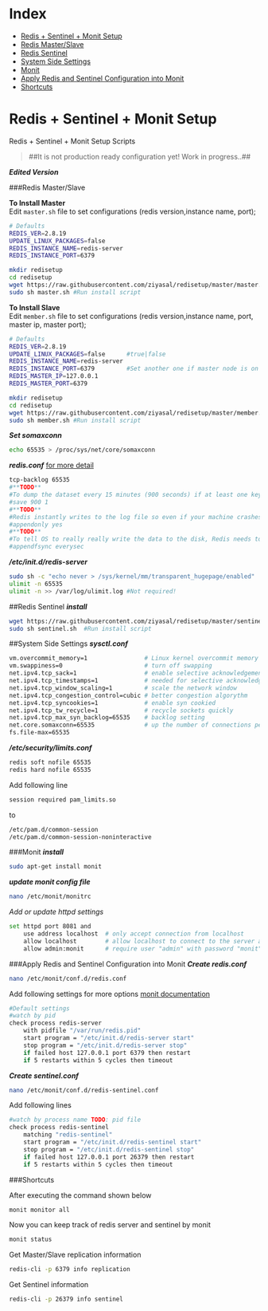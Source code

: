 # Index
* [Redis + Sentinel + Monit Setup](#redis--sentinel--monit-setup)
* [Redis Master/Slave](#redis-masterslave)
* [Redis Sentinel](#redis-sentinel)
* [System Side Settings](#system-side-settings)
* [Monit](#monit)
* [Apply Redis and Sentinel Configuration into Monit](#redis--sentinel--monit)
* [Shortcuts](#shortcuts)

# Redis + Sentinel + Monit Setup
Redis + Sentinel + Monit Setup Scripts
> ##It is not production ready configuration yet! Work in progress..##

_**Edited Version**_

###Redis Master/Slave

**To Install Master**  
Edit ```master.sh``` file to set configurations (redis version,instance name, port);
```sh
# Defaults
REDIS_VER=2.8.19
UPDATE_LINUX_PACKAGES=false
REDIS_INSTANCE_NAME=redis-server
REDIS_INSTANCE_PORT=6379
```

```sh
mkdir redisetup
cd redisetup
wget https://raw.githubusercontent.com/ziyasal/redisetup/master/master.sh
sudo sh master.sh #Run install script
```

**To Install Slave**  
Edit ```member.sh``` file to set configurations (redis version,instance name, port, master ip, master port);
```sh
# Defaults
REDIS_VER=2.8.19
UPDATE_LINUX_PACKAGES=false      #true|false
REDIS_INSTANCE_NAME=redis-server
REDIS_INSTANCE_PORT=6379         #Set another one if master node is on the same host
REDIS_MASTER_IP=127.0.0.1
REDIS_MASTER_PORT=6379
```

```sh
mkdir redisetup
cd redisetup
wget https://raw.githubusercontent.com/ziyasal/redisetup/master/member.sh
sudo sh member.sh #Run install script
```

_**Set somaxconn**_
```sh
echo 65535 > /proc/sys/net/core/somaxconn
```
_**redis.conf**_   [for more detail](http://redis.io/topics/config)
```sh
tcp-backlog 65535
#**TODO**
#To dump the dataset every 15 minutes (900 seconds) if at least one key changed, you can say:
#save 900 1
#**TODO**
#Redis instantly writes to the log file so even if your machine crashes, it can still recover and have the latest data. #Similar to RDB, AOF log is represented as a regular file at var/lib/redis called appendonly.aof (by default).
#appendonly yes
#**TODO**
#To tell OS to really really write the data to the disk, Redis needs to call the fsync() function right after the write call, #which can be slow.
#appendfsync everysec
```
_**/etc/init.d/redis-server**_
```sh
sudo sh -c "echo never > /sys/kernel/mm/transparent_hugepage/enabled"
ulimit -n 65535
ulimit -n >> /var/log/ulimit.log #Not required!
```

##Redis Sentinel
_**install**_
```sh
wget https://raw.githubusercontent.com/ziyasal/redisetup/master/sentinel.sh
sudo sh sentinel.sh  #Run install script
```

##System Side Settings
_**sysctl.conf**_
```sh
vm.overcommit_memory=1                # Linux kernel overcommit memory setting
vm.swappiness=0                       # turn off swapping
net.ipv4.tcp_sack=1                   # enable selective acknowledgements
net.ipv4.tcp_timestamps=1             # needed for selective acknowledgements
net.ipv4.tcp_window_scaling=1         # scale the network window
net.ipv4.tcp_congestion_control=cubic # better congestion algorythm
net.ipv4.tcp_syncookies=1             # enable syn cookied
net.ipv4.tcp_tw_recycle=1             # recycle sockets quickly
net.ipv4.tcp_max_syn_backlog=65535    # backlog setting
net.core.somaxconn=65535              # up the number of connections per port
fs.file-max=65535
```

_**/etc/security/limits.conf**_
```sh
redis soft nofile 65535
redis hard nofile 65535
```
Add following line
```sh
session required pam_limits.so
```
to
```sh
/etc/pam.d/common-session
/etc/pam.d/common-session-noninteractive
```
###Monit
_**install**_
```sh
sudo apt-get install monit
```
_**update monit config file**_
```sh
nano /etc/monit/monitrc
```
_Add or update httpd settings_
```sh
set httpd port 8081 and
    use address localhost  # only accept connection from localhost
    allow localhost        # allow localhost to connect to the server and
    allow admin:monit      # require user "admin" with password "monit"
```
###Apply Redis and Sentinel Configuration into Monit
_**Create redis.conf**_
```sh
nano /etc/monit/conf.d/redis.conf
```
Add following settings for more options [monit documentation](https://mmonit.com/monit/documentation/)
```sh
#Default settings
#watch by pid
check process redis-server
    with pidfile "/var/run/redis.pid"
    start program = "/etc/init.d/redis-server start"
    stop program = "/etc/init.d/redis-server stop"
    if failed host 127.0.0.1 port 6379 then restart
    if 5 restarts within 5 cycles then timeout
```

_**Create sentinel.conf**_
```sh
nano /etc/monit/conf.d/redis-sentinel.conf
```
Add following lines
```sh
#watch by process name TODO: pid file
check process redis-sentinel
    matching "redis-sentinel"
    start program = "/etc/init.d/redis-sentinel start"
    stop program = "/etc/init.d/redis-sentinel stop"
    if failed host 127.0.0.1 port 26379 then restart
    if 5 restarts within 5 cycles then timeout
```

###Shortcuts

After executing the command shown below 

```sh
monit monitor all
```

Now you can keep track of redis server and sentinel by monit 

```sh
monit status
```

Get Master/Slave replication information

```sh
redis-cli -p 6379 info replication
```

Get Sentinel information

```sh
redis-cli -p 26379 info sentinel
```

